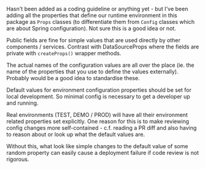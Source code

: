 Hasn't been added as a coding guideline or anything yet - but I've been 
adding all the properties that define our runtime environment in this 
package as `Props` classes (to differentiate them from `Config` classes which
are about Spring configuration).  Not sure this is a good idea or not.

Public fields are fine for simple values that are used directly by other
components / services.  Contrast with DataSourceProps where the fields are 
private with `createProps()` wrapper methods.

The actual names of the configuration values are all over the place (ie. the 
name of the properties that you use to define the values externally).  Probably
would be a good idea to standardise these.

Default values for environment configuration properties should be set for 
local development.  So minimal config is necessary to get a developer up and
running.

Real environments (TEST, DEMO / PROD) will have all their environment related 
properties set explicitly.  One reason for this is to make reviewing config
changes more self-contained - c.f. reading a PR diff and also having to reason
about or look up what the default values are.

Without this, what look like simple changes to the default value of 
some random property can easily cause a deployment failure if code review is 
not rigorous.